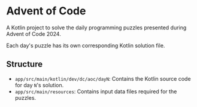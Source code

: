 # Advent of Code

A Kotlin project to solve the daily programming puzzles presented during Advent of Code 2024.

Each day's puzzle has its own corresponding Kotlin solution file.

## Structure

- `app/src/main/kotlin/dev/dc/aoc/dayN`: Contains the Kotlin source code for day `N`'s solution.
- `app/src/main/resources`: Contains input data files required for the puzzles.
